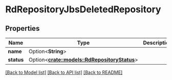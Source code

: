 # RdRepositoryJbsDeletedRepository

## Properties

Name | Type | Description | Notes
------------ | ------------- | ------------- | -------------
**name** | Option<**String**> |  | [optional]
**status** | Option<[**crate::models::RdRepositoryStatus**](RdRepositoryStatus.md)> |  | [optional]

[[Back to Model list]](../README.md#documentation-for-models) [[Back to API list]](../README.md#documentation-for-api-endpoints) [[Back to README]](../README.md)


